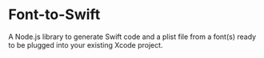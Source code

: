 # Font-to-Swift

A Node.js library to generate Swift code and a plist file from a font(s) ready to be plugged into your existing Xcode project.